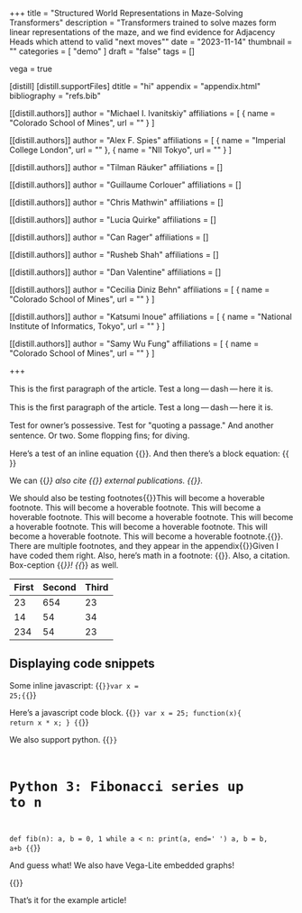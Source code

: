 +++
title = "Structured World Representations in Maze-Solving Transformers"
description = "Transformers trained to solve mazes form linear representations of the maze, and we find evidence for Adjacency Heads which attend to valid \"next moves\""
date = "2023-11-14"
thumbnail = ""
categories = [
  "demo"
]
draft = "false"
tags = []

vega = true

[distill]
  [distill.supportFiles]
  dtitle = "hi"
  appendix = "appendix.html"
  bibliography = "refs.bib"

[[distill.authors]]
author = "Michael I. Ivanitskiy"
affiliations = [
  { name = "Colorado School of Mines", url = "" }
]

[[distill.authors]]
author = "Alex F. Spies"
affiliations = [
  { name = "Imperial College London", url = "" },
  { name = "NII Tokyo", url = "" }
]

[[distill.authors]]
author = "Tilman Räuker"
affiliations = []

[[distill.authors]]
author = "Guillaume Corlouer"
affiliations = []

[[distill.authors]]
author = "Chris Mathwin"
affiliations = []

[[distill.authors]]
author = "Lucia Quirke"
affiliations = []

[[distill.authors]]
author = "Can Rager"
affiliations = []

[[distill.authors]]
author = "Rusheb Shah"
affiliations = []

[[distill.authors]]
author = "Dan Valentine"
affiliations = []

[[distill.authors]]
author = "Cecilia Diniz Behn"
affiliations = [
  { name = "Colorado School of Mines", url = "" }
]

[[distill.authors]]
author = "Katsumi Inoue"
affiliations = [
  { name = "National Institute of Informatics, Tokyo", url = "" }
]

[[distill.authors]]
author = "Samy Wu Fung"
affiliations = [
  { name = "Colorado School of Mines", url = "" }
]

+++


<d-abstract>
  <p>This is the ﬁrst paragraph of the article. Test a long — dash — here it is.</p>
</d-abstract>

This is the ﬁrst paragraph of the article. Test a long — dash — here it is.

Test for owner’s possessive. Test for "quoting a passage." And another sentence. Or two. Some ﬂopping ﬁns; for diving.

Here’s a test of an inline equation {{<math>}}c = a^2 + b^2{{</math>}}. And then there’s a block equation:
{{<math block="true">}}
  c = \pm \sqrt{ \sum_{i=0}^{n}{a^{222} + b^2}}
{{</math>}}

We can {{<cite bib="mercier2011humans">}} also cite {{<cite bib="gregor2015draw,mercier2011humans">}} external publications. {{<cite bib="dong2014image,dumoulin2016guide,mordvintsev2015inceptionism">}}.

We should also be testing footnotes{{<footnote>}}This will become a hoverable footnote. This will become a hoverable footnote. This will become a hoverable footnote. This will become a hoverable footnote. This will become a hoverable footnote. This will become a hoverable footnote. This will become a hoverable footnote. This will become a hoverable footnote.{{</footnote>}}. There are multiple footnotes, and they appear in the appendix{{<footnote>}}Given I have coded them right. Also, here’s math in a footnote: {{<math>}}c = \sum_0^i{x}{{</math>}}. Also, a citation. Box-ception {{<cite bib="gregor2015draw">}}! {{</footnote>}} as well.

| **First**  | **Second** | **Third** |
|---|---|---|
| 23  | 654 | 23  |
| 14  | 54  | 34  |
| 234  | 54  | 23  |

## Displaying code snippets

Some inline javascript: {{<code language="javascript">}}var x = 25;{{</code>}}

Here’s a javascript code block.
{{<code language="javascript" block="true">}}
var x = 25;
function(x){
  return x * x;
}
{{</code>}}

We also support python.
{{<code language="python" block="true">}}
# Python 3: Fibonacci series up to n
def fib(n):
  a, b = 0, 1
    while a &lt; n:
      print(a, end=' ')
      a, b = b, a+b
{{</code>}}

And guess what! We also have Vega-Lite embedded graphs!

{{<vega id="viz" spec="https://raw.githubusercontent.com/vega/vega/master/docs/examples/bar-chart.vg.json">}}

That’s it for the example article!
